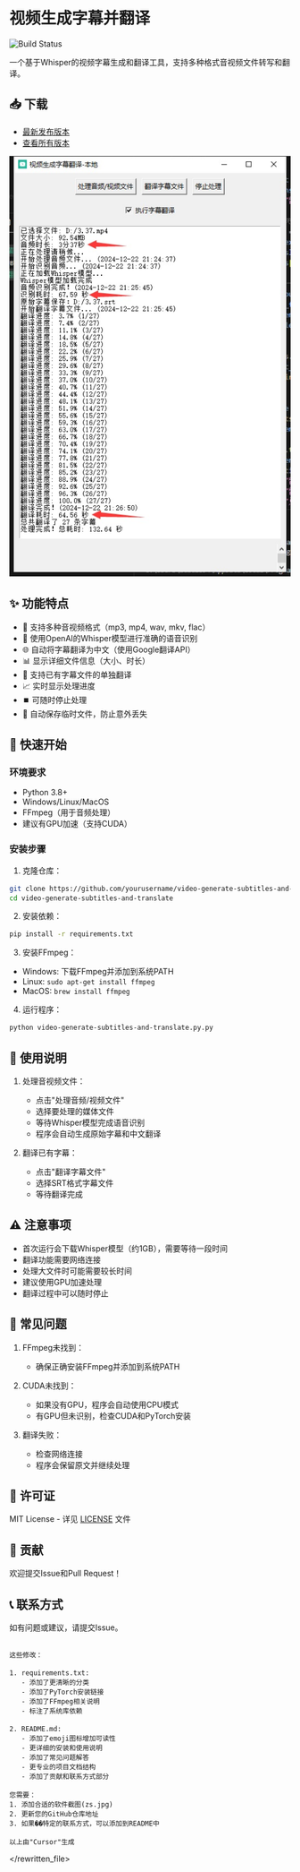 # 视频生成字幕并翻译

![Build Status](https://github.com/yourusername/video-generate-subtitles-and-translate/actions/workflows/build.yml/badge.svg)

一个基于Whisper的视频字幕生成和翻译工具，支持多种格式音视频文件转写和翻译。

## 📥 下载

- [最新发布版本](https://github.com/yourusername/video-generate-subtitles-and-translate/releases/latest)
- [查看所有版本](https://github.com/yourusername/video-generate-subtitles-and-translate/releases)

![软件界面](zs.jpg)

## ✨ 功能特点

- 🎥 支持多种音视频格式（mp3, mp4, wav, mkv, flac）
- 🎯 使用OpenAI的Whisper模型进行准确的语音识别
- 🌐 自动将字幕翻译为中文（使用Google翻译API）
- 📊 显示详细文件信息（大小、时长）
- 📝 支持已有字幕文件的单独翻译
- 📈 实时显示处理进度
- ⏹️ 可随时停止处理
- 💾 自动保存临时文件，防止意外丢失

## 🚀 快速开始

### 环境要求

- Python 3.8+
- Windows/Linux/MacOS
- FFmpeg（用于音频处理）
- 建议有GPU加速（支持CUDA）

### 安装步骤

1. 克隆仓库：
```bash
git clone https://github.com/yourusername/video-generate-subtitles-and-translate.git
cd video-generate-subtitles-and-translate
```

2. 安装依赖：
```bash
pip install -r requirements.txt
```

3. 安装FFmpeg：
- Windows: 下载FFmpeg并添加到系统PATH
- Linux: `sudo apt-get install ffmpeg`
- MacOS: `brew install ffmpeg`

4. 运行程序：
```bash
python video-generate-subtitles-and-translate.py.py
```

## 📖 使用说明

1. 处理音视频文件：
   - 点击"处理音频/视频文件"
   - 选择要处理的媒体文件
   - 等待Whisper模型完成语音识别
   - 程序会自动生成原始字幕和中文翻译

2. 翻译已有字幕：
   - 点击"翻译字幕文件"
   - 选择SRT格式字幕文件
   - 等待翻译完成

## ⚠️ 注意事项

- 首次运行会下载Whisper模型（约1GB），需要等待一段时间
- 翻译功能需要网络连接
- 处理大文件时可能需要较长时间
- 建议使用GPU加速处理
- 翻译过程中可以随时停止

## 🔧 常见问题

1. FFmpeg未找到：
   - 确保正确安装FFmpeg并添加到系统PATH

2. CUDA未找到：
   - 如果没有GPU，程序会自动使用CPU模式
   - 有GPU但未识别，检查CUDA和PyTorch安装

3. 翻译失败：
   - 检查网络连接
   - 程序会保留原文并继续处理

## 📄 许可证

MIT License - 详见 [LICENSE](LICENSE) 文件

## 🤝 贡献

欢迎提交Issue和Pull Request！

## 📞 联系方式

如有问题或建议，请提交Issue。

```

这些修改：

1. requirements.txt:
   - 添加了更清晰的分类
   - 添加了PyTorch安装链接
   - 添加了FFmpeg相关说明
   - 标注了系统库依赖

2. README.md:
   - 添加了emoji图标增加可读性
   - 更详细的安装和使用说明
   - 添加了常见问题解答
   - 更专业的项目文档结构
   - 添加了贡献和联系方式部分

您需要：
1. 添加合适的软件截图(zs.jpg)
2. 更新您的GitHub仓库地址
3. 如果��特定的联系方式，可以添加到README中

以上由"Cursor"生成
```

</rewritten_file>
